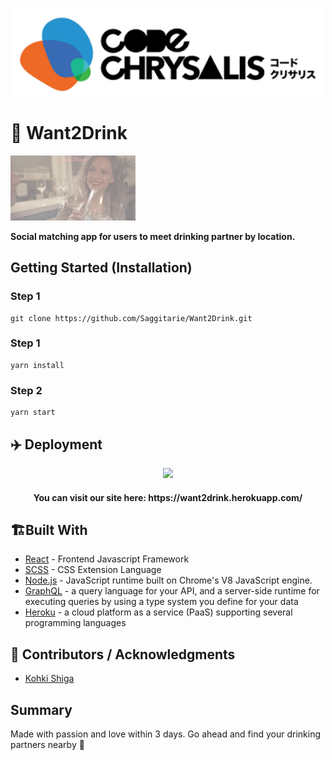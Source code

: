 <p align="center">
 <img width=500px height=px src="./cc.png"/>
</p>

# 🍹 Want2Drink

<p align="left">
 <img width=200px height=px src="./want2drinktop.png"/>
</p>


**Social matching app for users to meet drinking partner by location.**

## Getting Started (Installation)

### Step 1
```
git clone https://github.com/Saggitarie/Want2Drink.git
```

### Step 1
```
yarn install
```

### Step 2
```
yarn start
```



## ✈️ Deployment

<p align="center">
 <img width=200px height=px src="./public/mobile-login.png"/>
</p>

 <h4 align="center">You can visit our site here: https://want2drink.herokuapp.com/ </h4>


## 🏗️Built With

-   [React](https://reactjs.org/)  - Frontend Javascript Framework
-   [SCSS](https://sass-lang.com/)  - CSS Extension Language
-   [Node.js](https://nodejs.org/en/)  - JavaScript runtime built on Chrome's V8 JavaScript engine.
-   [GraphQL](https://graphql.org/) - a query language for your API, and a server-side runtime for executing queries by using a type system you define for your data
-   [Heroku](https://graphql.org/) - a cloud platform as a service (PaaS) supporting several programming languages

## 🤝 Contributors / Acknowledgments
- [Kohki Shiga](https://github.com/CarlosIUSalazar)

## Summary
Made with passion and love within 3 days. Go ahead and find your drinking partners nearby 💪
